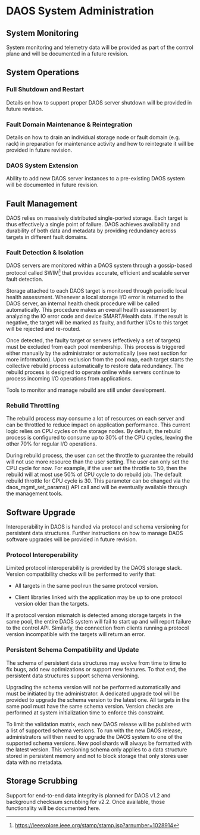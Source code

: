 DAOS System Administration
==========================

System Monitoring
-----------------

System monitoring and telemetry data will be provided as part of the
control plane and will be documented in a future revision.

System Operations
-----------------

### Full Shutdown and Restart

Details on how to support proper DAOS server shutdown will be provided
in future revision.

### Fault Domain Maintenance & Reintegration

Details on how to drain an individual storage node or fault domain (e.g.
rack) in preparation for maintenance activity and how to reintegrate it
will be provided in future revision.

### DAOS System Extension

Ability to add new DAOS server instances to a pre-existing DAOS system
will be documented in future revision.

Fault Management
----------------

DAOS relies on massively distributed single-ported storage. Each target
is thus effectively a single point of failure. DAOS achieves
availability and durability of both data and metadata by providing
redundancy across targets in different fault domains.

### Fault Detection & Isolation

DAOS servers are monitored within a DAOS system through a gossip-based
protocol called SWIM[^1] that provides accurate, efficient and scalable
server fault detection.

Storage attached to each DAOS target is monitored through periodic local
health assessment. Whenever a local storage I/O error is returned to the
DAOS server, an internal health check procedure will be called
automatically. This procedure makes an overall health assessment by
analyzing the IO error code and device SMART/Health data. If the result
is negative, the target will be marked as faulty, and further I/Os to
this target will be rejected and re-routed.

Once detected, the faulty target or servers (effectively a set of
targets) must be excluded from each pool membership. This process is
triggered either manually by the administrator or automatically (see
next section for more information). Upon exclusion from the pool map,
each target starts the collective rebuild process automatically to
restore data redundancy. The rebuild process is designed to operate
online while servers continue to process incoming I/O operations from
applications.

Tools to monitor and manage rebuild are still under development.

### Rebuild Throttling

The rebuild process may consume a lot of resources on each server and
can be throttled to reduce impact on application performance. This
current logic relies on CPU cycles on the storage nodes. By default, the
rebuild process is configured to consume up to 30% of the CPU cycles,
leaving the other 70% for regular I/O operations.

During rebuild process, the user can set the throttle to guarantee the
rebuild will not use more resource than the user setting. The user can
only set the CPU cycle for now. For example, if the user set the
throttle to 50, then the rebuild will at most use 50% of CPU cycle to do
rebuild job. The default rebuild throttle for CPU cycle is 30. This
parameter can be changed via the daos\_mgmt\_set\_params() API call and
will be eventually available through the management tools.

Software Upgrade
----------------

Interoperability in DAOS is handled via protocol and schema versioning
for persistent data structures. Further instructions on how to manage
DAOS software upgrades will be provided in future revision.

### Protocol Interoperability

Limited protocol interoperability is provided by the DAOS storage stack.
Version compatibility checks will be performed to verify that:

-   All targets in the same pool run the same protocol version.

-   Client libraries linked with the application may be up to one
    protocol version older than the targets.

If a protocol version mismatch is detected among storage targets in the
same pool, the entire DAOS system will fail to start up and will report
failure to the control API. Similarly, the connection from clients
running a protocol version incompatible with the targets will return an
error.

### Persistent Schema Compatibility and Update

The schema of persistent data structures may evolve from time to time to
fix bugs, add new optimizations or support new features. To that end,
the persistent data structures support schema versioning.

Upgrading the schema version will not be performed automatically and
must be initiated by the administrator. A dedicated upgrade tool will be
provided to upgrade the schema version to the latest one. All targets in
the same pool must have the same schema version. Version checks are
performed at system initialization time to enforce this constraint.

To limit the validation matrix, each new DAOS release will be published
with a list of supported schema versions. To run with the new DAOS
release, administrators will then need to upgrade the DAOS system to one
of the supported schema versions. New pool shards will always be
formatted with the latest version. This versioning schema only applies
to a data structure stored in persistent memory and not to block storage
that only stores user data with no metadata.

Storage Scrubbing
-----------------

Support for end-to-end data integrity is planned for DAOS v1.2 and
background checksum scrubbing for v2.2. Once available, those
functionality will be documented here.

[^1]: https://ieeexplore.ieee.org/stamp/stamp.jsp?arnumber=1028914
